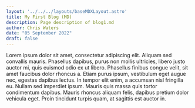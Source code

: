 ```yaml
---
layout: '../../../layouts/baseMDXLayout.astro'
title: My First Blog (MD)
description: Page description of blog1.md
author: Chris Waters
date: "05 September 2022"
draft: false
---
```


Lorem ipsum dolor sit amet, consectetur adipiscing elit. 
Aliquam sed convallis mauris. Phasellus dapibus, purus non mollis ultricies, libero justo auctor mi, quis euismod odio ex ut libero. 
Phasellus finibus congue velit, sit amet faucibus dolor rhoncus a. Etiam purus ipsum, vestibulum eget augue nec, egestas dapibus lectus. 
In tempor elit enim, a accumsan nisl fringilla eu. Nullam sed imperdiet ipsum. Mauris quis massa quis tortor condimentum dapibus. 
Mauris rhoncus aliquam felis, dapibus pretium dolor vehicula eget. 
Proin tincidunt turpis quam, at sagittis est auctor in.
